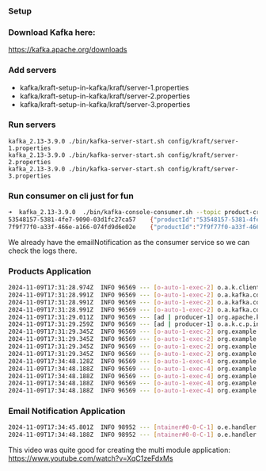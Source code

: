 ### Setup
### Download Kafka here:
https://kafka.apache.org/downloads
### Add servers
- kafka/kraft-setup-in-kafka/kraft/server-1.properties
- kafka/kraft-setup-in-kafka/kraft/server-2.properties
- kafka/kraft-setup-in-kafka/kraft/server-3.properties

### Run servers
```
kafka_2.13-3.9.0 ./bin/kafka-server-start.sh config/kraft/server-1.properties
kafka_2.13-3.9.0 ./bin/kafka-server-start.sh config/kraft/server-2.properties
kafka_2.13-3.9.0 ./bin/kafka-server-start.sh config/kraft/server-3.properties
```

### Run consumer on cli just for fun
```bash
➜  kafka_2.13-3.9.0  ./bin/kafka-console-consumer.sh --topic product-created-events-topic --bootstrap-server localhost:9092 --property print.key=true
53548157-5381-4fe7-9090-03d1fc27ca57	{"productId":"53548157-5381-4fe7-9090-03d1fc27ca57","title":"iPhone 11","price":800,"quantity":19}
7f9f77f0-a33f-466e-a166-074fd9d6e02e	{"productId":"7f9f77f0-a33f-466e-a166-074fd9d6e02e","title":"iPhone 11","price":800,"quantity":19}
```
We already have the emailNotification as the consumer service so we can check the logs there.

### Products Application
```bash
2024-11-09T17:31:28.974Z  INFO 96569 --- [o-auto-1-exec-2] o.a.k.clients.producer.KafkaProducer     : [Producer clientId=producer-1] Instantiated an idempotent producer.
2024-11-09T17:31:28.991Z  INFO 96569 --- [o-auto-1-exec-2] o.a.kafka.common.utils.AppInfoParser     : Kafka version: 3.6.0
2024-11-09T17:31:28.991Z  INFO 96569 --- [o-auto-1-exec-2] o.a.kafka.common.utils.AppInfoParser     : Kafka commitId: 60e845626d8a465a
2024-11-09T17:31:28.991Z  INFO 96569 --- [o-auto-1-exec-2] o.a.kafka.common.utils.AppInfoParser     : Kafka startTimeMs: 1731173488990
2024-11-09T17:31:29.011Z  INFO 96569 --- [ad | producer-1] org.apache.kafka.clients.Metadata        : [Producer clientId=producer-1] Cluster ID: h0hwSwWLS_y17GpFz8WJaA
2024-11-09T17:31:29.259Z  INFO 96569 --- [ad | producer-1] o.a.k.c.p.internals.TransactionManager   : [Producer clientId=producer-1] ProducerId set to 2000 with epoch 0
2024-11-09T17:31:29.345Z  INFO 96569 --- [o-auto-1-exec-2] org.example.service.ProductServiceImpl   : Partition: 0
2024-11-09T17:31:29.345Z  INFO 96569 --- [o-auto-1-exec-2] org.example.service.ProductServiceImpl   : Topic: product-created-events-topic
2024-11-09T17:31:29.345Z  INFO 96569 --- [o-auto-1-exec-2] org.example.service.ProductServiceImpl   : Offset: 0
2024-11-09T17:31:29.345Z  INFO 96569 --- [o-auto-1-exec-2] org.example.service.ProductServiceImpl   : ***** Returning product id
2024-11-09T17:34:48.128Z  INFO 96569 --- [o-auto-1-exec-4] org.example.service.ProductServiceImpl   : Before publishing a ProductCreatedEvent
2024-11-09T17:34:48.188Z  INFO 96569 --- [o-auto-1-exec-4] org.example.service.ProductServiceImpl   : Partition: 0
2024-11-09T17:34:48.188Z  INFO 96569 --- [o-auto-1-exec-4] org.example.service.ProductServiceImpl   : Topic: product-created-events-topic
2024-11-09T17:34:48.188Z  INFO 96569 --- [o-auto-1-exec-4] org.example.service.ProductServiceImpl   : Offset: 1
2024-11-09T17:34:48.188Z  INFO 96569 --- [o-auto-1-exec-4] org.example.service.ProductServiceImpl   : ***** Returning product id
```

### Email Notification Application
```bash
2024-11-09T17:34:45.801Z  INFO 98952 --- [ntainer#0-0-C-1] o.e.handler.ProductCreatedEventHandler   : Received a new event: iPhone 11
2024-11-09T17:34:48.188Z  INFO 98952 --- [ntainer#0-0-C-1] o.e.handler.ProductCreatedEventHandler   : Received a new event: iPhone 11
```

This video was quite good for creating the multi module application:
https://www.youtube.com/watch?v=XqC1zeFdxMs